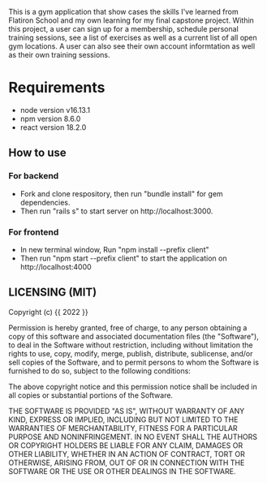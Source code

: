 This is a gym application that show cases the skills I've learned from Flatiron School and my own learning for my final capstone project. 
Within this project, a user can sign up for a membership, schedule personal training sessions, see a list of exercises as well as a current list of all open gym locations. 
A user can also see their own account informtation as well as their own training sessions.


# Requirements
* node version v16.13.1
* npm version 8.6.0
* react version 18.2.0

## How to use
### For backend
* Fork and clone respository, then run "bundle install" for gem dependencies. 
* Then run "rails s" to start server on http://localhost:3000.

### For frontend
* In new terminal window, Run "npm install --prefix client"
* Then run "npm start --prefix client" to start the application on http://localhost:4000


## LICENSING (MIT)
Copyright (c) {{ 2022 }}

Permission is hereby granted, free of charge, to any person obtaining a copy of this software and associated documentation files (the "Software"), to deal in the Software without restriction, including without limitation the rights to use, copy, modify, merge, publish, distribute, sublicense, and/or sell copies of the Software, and to permit persons to whom the Software is furnished to do so, subject to the following conditions:

The above copyright notice and this permission notice shall be included in all copies or substantial portions of the Software.

THE SOFTWARE IS PROVIDED "AS IS", WITHOUT WARRANTY OF ANY KIND, EXPRESS OR IMPLIED, INCLUDING BUT NOT LIMITED TO THE WARRANTIES OF MERCHANTABILITY, FITNESS FOR A PARTICULAR PURPOSE AND NONINFRINGEMENT. IN NO EVENT SHALL THE AUTHORS OR COPYRIGHT HOLDERS BE LIABLE FOR ANY CLAIM, DAMAGES OR OTHER LIABILITY, WHETHER IN AN ACTION OF CONTRACT, TORT OR OTHERWISE, ARISING FROM, OUT OF OR IN CONNECTION WITH THE SOFTWARE OR THE USE OR OTHER DEALINGS IN THE SOFTWARE.